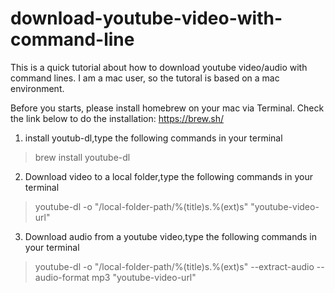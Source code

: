 # download-youtube-video-with-command-line

This is a quick tutorial about how to download youtube video/audio with command lines. I am a mac user, so the tutoral is based on a mac environment. 

Before you starts, please install homebrew on your mac via Terminal. Check the link below to do the installation: 
https://brew.sh/ 

1. install youtub-dl,type the following commands in your terminal 
> brew install youtube-dl  

2. Download video to a local folder,type the following commands in your terminal 
> youtube-dl -o "/local-folder-path/%(title)s.%(ext)s" "youtube-video-url"  

3. Download audio from a youtube video,type the following commands in your terminal 
> youtube-dl -o "/local-folder-path/%(title)s.%(ext)s" --extract-audio --audio-format mp3 "youtube-video-url" 
